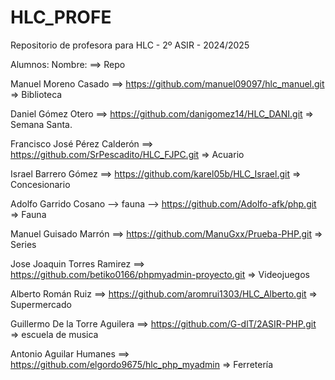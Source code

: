 # HLC_PROFE

Repositorio de profesora para HLC - 2º ASIR - 2024/2025

Alumnos:
Nombre: ==> Repo



Manuel Moreno Casado ==> https://github.com/manuel09097/hlc_manuel.git => Biblioteca

Daniel Gómez Otero ==> https://github.com/danigomez14/HLC_DANI.git => Semana Santa.

Francisco José Pérez Calderón ==> https://github.com/SrPescadito/HLC_FJPC.git => Acuario

Israel Barrero Gómez ==> https://github.com/karel05b/HLC_Israel.git => Concesionario

Adolfo Garrido Cosano --> fauna --> https://github.com/Adolfo-afk/php.git => Fauna

Manuel Guisado Marrón ==> https://github.com/ManuGxx/Prueba-PHP.git => Series

Jose Joaquin Torres Ramirez ==> https://github.com/betiko0166/phpmyadmin-proyecto.git => Videojuegos

Alberto Román Ruiz ==> https://github.com/aromrui1303/HLC_Alberto.git => Supermercado


Guillermo De la Torre Aguilera ==> https://github.com/G-dlT/2ASIR-PHP.git => escuela de musica



Antonio Aguilar Humanes ==> https://github.com/elgordo9675/hlc_php_myadmin => Ferretería

